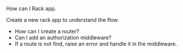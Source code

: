 How can I Rack app.

Create a new rack app to understand the flow.

- How can I create a router?
- Can I add an authorization middleware?
- If a route is not find, raise an error and handle it in the middleware.
